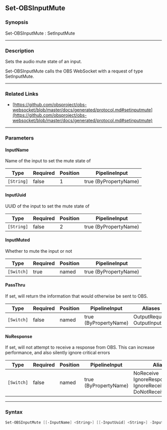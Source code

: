 Set-OBSInputMute
----------------

### Synopsis
Set-OBSInputMute : SetInputMute

---

### Description

Sets the audio mute state of an input.

Set-OBSInputMute calls the OBS WebSocket with a request of type SetInputMute.

---

### Related Links
* [https://github.com/obsproject/obs-websocket/blob/master/docs/generated/protocol.md#setinputmute](https://github.com/obsproject/obs-websocket/blob/master/docs/generated/protocol.md#setinputmute)

---

### Parameters
#### **InputName**
Name of the input to set the mute state of

|Type      |Required|Position|PipelineInput        |
|----------|--------|--------|---------------------|
|`[String]`|false   |1       |true (ByPropertyName)|

#### **InputUuid**
UUID of the input to set the mute state of

|Type      |Required|Position|PipelineInput        |
|----------|--------|--------|---------------------|
|`[String]`|false   |2       |true (ByPropertyName)|

#### **InputMuted**
Whether to mute the input or not

|Type      |Required|Position|PipelineInput        |
|----------|--------|--------|---------------------|
|`[Switch]`|true    |named   |true (ByPropertyName)|

#### **PassThru**
If set, will return the information that would otherwise be sent to OBS.

|Type      |Required|Position|PipelineInput        |Aliases                      |
|----------|--------|--------|---------------------|-----------------------------|
|`[Switch]`|false   |named   |true (ByPropertyName)|OutputRequest<br/>OutputInput|

#### **NoResponse**
If set, will not attempt to receive a response from OBS.
This can increase performance, and also silently ignore critical errors

|Type      |Required|Position|PipelineInput        |Aliases                                                                |
|----------|--------|--------|---------------------|-----------------------------------------------------------------------|
|`[Switch]`|false   |named   |true (ByPropertyName)|NoReceive<br/>IgnoreResponse<br/>IgnoreReceive<br/>DoNotReceiveResponse|

---

### Syntax
```PowerShell
Set-OBSInputMute [[-InputName] <String>] [[-InputUuid] <String>] -InputMuted [-PassThru] [-NoResponse] [<CommonParameters>]
```

